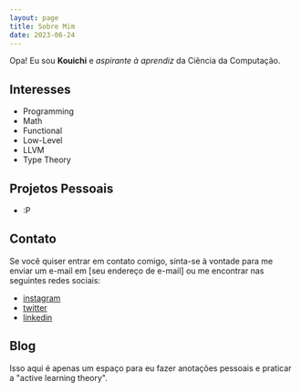 ```yaml
---
layout: page
title: Sobre Mim
date: 2023-06-24
---
```


Opa! Eu sou __Kouichi__ e _aspirante à aprendiz_ da Ciência da Computação.

## Interesses

- Programming
- Math
- Functional
- Low-Level
- LLVM
- Type Theory

## Projetos Pessoais

- :P

## Contato

Se você quiser entrar em contato comigo, sinta-se à vontade para me enviar um e-mail em [seu endereço de e-mail] ou me encontrar nas seguintes redes sociais:

- [instagram](https://www.instagram.com/4prndz/)
- [twitter](https://twitter.com/4prndz)
- [linkedin](https://www.linkedin.com/in/4prndz/)

## Blog

Isso aqui é apenas um espaço para eu fazer anotações pessoais e praticar a "active learning theory". 
